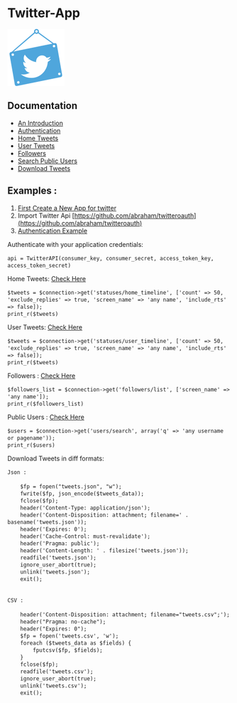 # Twitter-App

![Twitter-App Logo](/dist/images/if_twitter_313634.png)

## Documentation

* [An Introduction](https://github.com/shwetadanej/Twitter-App)
* [Authentication](https://github.com/shwetadanej/Twitter-App/blob/master/callback.php)
* [Home Tweets](https://github.com/shwetadanej/Twitter-App/blob/master/homeTweets.php)
* [User Tweets](https://github.com/shwetadanej/Twitter-App/blob/master/userTweets.php)
* [Followers](https://github.com/shwetadanej/Twitter-App/blob/master/home.php)
* [Search Public Users](https://github.com/shwetadanej/Twitter-App/blob/master/publicSearch.php)
* [Download Tweets](https://github.com/shwetadanej/Twitter-App/blob/master/downloadTweets.php)

## Examples :

1. [First Create a New App for twitter](https://apps.twitter.com/)  
2. Import Twitter Api [https://github.com/abraham/twitteroauth](https://github.com/abraham/twitteroauth)
3. [Authentication Example](https://github.com/sohaibilyas/twitter-api-php)

Authenticate with your application credentials:
	
	api = TwitterAPI(consumer_key, consumer_secret, access_token_key, access_token_secret)

Home Tweets: [Check Here](https://dev.twitter.com/rest/reference/get/statuses/home_timeline)

	$tweets = $connection->get('statuses/home_timeline', ['count' => 50, 'exclude_replies' => true, 'screen_name' => 'any name', 'include_rts' => false]);
	print_r($tweets)

User Tweets: [Check Here](https://dev.twitter.com/rest/reference/get/statuses/user_timeline)

	$tweets = $connection->get('statuses/user_timeline', ['count' => 50, 'exclude_replies' => true, 'screen_name' => 'any name', 'include_rts' => false]);    
	print_r($tweets)

Followers : [Check Here](https://dev.twitter.com/rest/reference/get/followers/list)

	$followers_list = $connection->get('followers/list', ['screen_name' => 'any name']);
  	print_r($followers_list)

Public Users : [Check Here](https://dev.twitter.com/rest/reference/get/users/search)

	$users = $connection->get('users/search', array('q' => 'any username or pagename'));
  	print_r($users)

Download Tweets in diff formats:

	Json :

        $fp = fopen("tweets.json", "w");
        fwrite($fp, json_encode($tweets_data));
        fclose($fp);
        header('Content-Type: application/json');
        header('Content-Disposition: attachment; filename=' . basename('tweets.json'));
        header('Expires: 0');
        header('Cache-Control: must-revalidate');
        header('Pragma: public');
        header('Content-Length: ' . filesize('tweets.json'));
        readfile('tweets.json');
        ignore_user_abort(true);
        unlink('tweets.json');
        exit();

  
	CSV :

        header('Content-Disposition: attachment; filename="tweets.csv";');
        header("Pragma: no-cache");
        header("Expires: 0");
        $fp = fopen('tweets.csv', 'w');
        foreach ($tweets_data as $fields) {
            fputcsv($fp, $fields);
        }
        fclose($fp);
        readfile('tweets.csv');
        ignore_user_abort(true);
        unlink('tweets.csv');
        exit();
